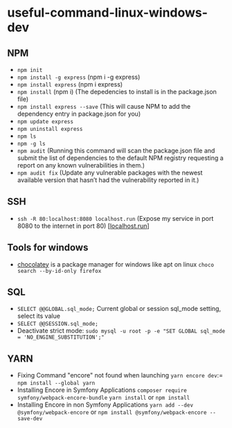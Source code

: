 # useful-command-linux-windows-dev

## NPM
- `npm init`
- `npm install -g express` (npm i -g express)
- `npm install express` (npm i express)
- `npm install` (npm i) (The depedencies to install is in the package.json file)
- `npm install express --save` (This will cause NPM to add the dependency entry in package.json for you)
- `npm update express`
- `npm uninstall express`
- `npm ls`
- `npm -g ls`
- `npm audit` (Running this command will scan the package.json file and submit the list of dependencies to the default NPM registry requesting a report on any known vulnerabilities in them.)
- `npm audit fix` (Update any vulnerable packages with the newest available version that hasn’t had the vulnerability reported in it.)
## SSH
- `ssh -R 80:localhost:8080 localhost.run` (Expose my service in port 8080 to the internet in port 80) [[localhost.run](http://localhost.run/)]

## Tools for windows

- [chocolatey](https://lecrabeinfo.net/chocolatey-gestionnaire-paquets-windows.html) is a package manager for windows like apt on linux 
`choco search --by-id-only firefox`

## SQL
- `SELECT @@GLOBAL.sql_mode;` Current global or session sql_mode setting, select its value
- `SELECT @@SESSION.sql_mode;`
- Deactivate strict mode: `sudo mysql -u root -p -e "SET GLOBAL sql_mode = 'NO_ENGINE_SUBSTITUTION';"`

## YARN
- Fixing Command "encore" not found when launching `yarn encore dev`:= `npm install --global yarn` 
- Installing Encore in Symfony Applications
`composer require symfony/webpack-encore-bundle` 
`yarn install` or `npm install`
- Installing Encore in non Symfony Applications
`yarn add --dev @symfony/webpack-encore` or `npm install @symfony/webpack-encore --save-dev`
